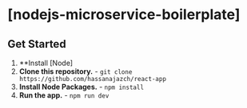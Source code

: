 # [nodejs-microservice-boilerplate]

## Get Started
1. **Install [Node]
2. **Clone this repository.** - `git clone https://github.com/hassanajazch/react-app`
3. **Install Node Packages.** - `npm install`
4. **Run the app.** - `npm run dev`